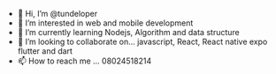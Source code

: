 - 👋 Hi, I’m @tundeloper
- 👀 I’m interested in web and mobile development 
- 🌱 I’m currently learning Nodejs, Algorithm and data structure
- 💞️ I’m looking to collaborate on... javascript, React, React native expo flutter and dart
- 📫 How to reach me ... 08024518214

<!---
tundeloper/tundeloper is a ✨ special ✨ repository because its `README.md` (this file) appears on your GitHub profile.
You can click the Preview link to take a look at your changes.
--->
